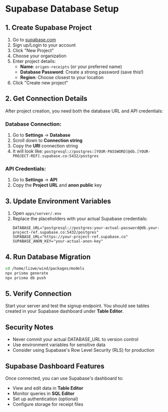 # Supabase Database Setup

## 1. Create Supabase Project

1. Go to [supabase.com](https://supabase.com)
2. Sign up/Login to your account
3. Click "New Project"
4. Choose your organization
5. Enter project details:
   - **Name**: `origen-receipts` (or your preferred name)
   - **Database Password**: Create a strong password (save this!)
   - **Region**: Choose closest to your location
6. Click "Create new project"

## 2. Get Connection Details

After project creation, you need both the database URL and API credentials:

### Database Connection:
1. Go to **Settings** → **Database**
2. Scroll down to **Connection string**
3. Copy the **URI** connection string
4. It will look like: `postgresql://postgres:[YOUR-PASSWORD]@db.[YOUR-PROJECT-REF].supabase.co:5432/postgres`

### API Credentials:
1. Go to **Settings** → **API**
2. Copy the **Project URL** and **anon public** key

## 3. Update Environment Variables

1. Open `apps/server/.env`
2. Replace the placeholders with your actual Supabase credentials:
   ```
   DATABASE_URL="postgresql://postgres:your-actual-password@db.your-project-ref.supabase.co:5432/postgres"
   SUPABASE_URL="https://your-project-ref.supabase.co"
   SUPABASE_ANON_KEY="your-actual-anon-key"
   ```

## 4. Run Database Migration

```bash
cd /home/lizwe/wind/packages/models
npx prisma generate
npx prisma db push
```

## 5. Verify Connection

Start your server and test the signup endpoint. You should see tables created in your Supabase dashboard under **Table Editor**.

## Security Notes

- Never commit your actual DATABASE_URL to version control
- Use environment variables for sensitive data
- Consider using Supabase's Row Level Security (RLS) for production

## Supabase Dashboard Features

Once connected, you can use Supabase's dashboard to:
- View and edit data in **Table Editor**
- Monitor queries in **SQL Editor**
- Set up authentication (optional)
- Configure storage for receipt files
